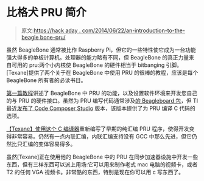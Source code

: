 # 比格犬 PRU 简介

> 原文:[https://hack aday . com/2014/06/22/an-introduction-to-the-beagle bone-pru/](https://hackaday.com/2014/06/22/an-introduction-to-the-beaglebone-pru/)

虽然 BeagleBone 通常被比作 Raspberry Pi，但它的一些特性使它成为一台功能强大得多的单板计算机。处理器的能力略有不同，但 BeagleBone 的真正力量来自可用的 pru:两个小内核使 BeagleBone 的硬件相当于 bitbanging 引脚。[Texane]提供了两个关于在 BeagleBone 中使用 PRU 的很棒的教程，应该是每个 BeagleBone 所有者的必读书目。

[第一篇教程](http://www.embeddedrelated.com/showarticle/586.php)讲述了 BeagleBone 中 PRU 的功能，以及设置软件环境来开发您自己的与 PRU 的硬件接口。虽然为 PRU 编写代码通常涉及[的 Beagleboard 包](https://github.com/beagleboard/am335x_pru_package)，但 TI 最近[发布了 Code Composer Studio](http://www.element14.com/community/community/knode/single-board_computers/next-gen_beaglebone/blog/2014/04/30/bbb--pru-c-compiler) 版本，该版本提供了为 PRU 编译 C 代码的选项。

[【Texane】使用这个 C 编译器](http://www.embeddedrelated.com/showarticle/603.php)重新编写了早期的纯汇编 PRU 程序，使得开发变得非常容易。仍然有一点内联汇编，内联汇编支持没有 GCC 中那么先进，但它仍然比只汇编的变体容易得多。

虽然[Texane]正在使用他的 BeagleBone 中的 PRU 在同步加速器设施中开发一些东西，但有三样东西可以派上用场:它可以用来制作老式 mac 电脑的视频卡，或者 T2 的任何 VGA 视频卡。非常酷的东西，特别是现在你可以用 c 写东西了。
